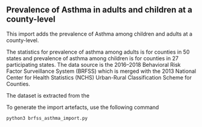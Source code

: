 ## Prevalence of Asthma in adults and children at a county-level

This import adds the prevalence of Asthma among children and adults at a county-level. 

The statistics for prevalence of asthma among adults is for counties in 50 states and prevalence of asthma among children is for counties in 27 participating states. The data source is the 2016–2018 Behavioral Risk Factor Surveillance System (BRFSS) which is merged with the 2013 National Center for Health Statistics (NCHS) Urban-Rural Classification Scheme for Counties. 

The dataset is extracted from the 

To generate the import artefacts, use the following command

```bash
python3 brfss_asthma_import.py
```